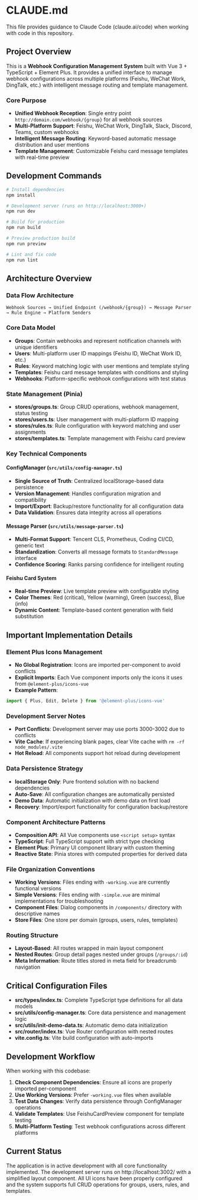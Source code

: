# CLAUDE.md

This file provides guidance to Claude Code (claude.ai/code) when working with code in this repository.

## Project Overview

This is a **Webhook Configuration Management System** built with Vue 3 + TypeScript + Element Plus. It provides a unified interface to manage webhook configurations across multiple platforms (Feishu, WeChat Work, DingTalk, etc.) with intelligent message routing and template management.

### Core Purpose
- **Unified Webhook Reception**: Single entry point `http://domain.com/webhook/{group}` for all webhook sources
- **Multi-Platform Support**: Feishu, WeChat Work, DingTalk, Slack, Discord, Teams, custom webhooks
- **Intelligent Message Routing**: Keyword-based automatic message distribution and user mentions
- **Template Management**: Customizable Feishu card message templates with real-time preview

## Development Commands

```bash
# Install dependencies
npm install

# Development server (runs on http://localhost:3000+)
npm run dev

# Build for production
npm run build

# Preview production build
npm run preview

# Lint and fix code
npm run lint
```

## Architecture Overview

### Data Flow Architecture
```
Webhook Sources → Unified Endpoint (/webhook/{group}) → Message Parser → Rule Engine → Platform Senders
```

### Core Data Model
- **Groups**: Contain webhooks and represent notification channels with unique identifiers
- **Users**: Multi-platform user ID mappings (Feishu ID, WeChat Work ID, etc.)
- **Rules**: Keyword matching logic with user mentions and template styling
- **Templates**: Feishu card message templates with conditions and styling
- **Webhooks**: Platform-specific webhook configurations with test status

### State Management (Pinia)
- **stores/groups.ts**: Group CRUD operations, webhook management, status testing
- **stores/users.ts**: User management with multi-platform ID mapping
- **stores/rules.ts**: Rule configuration with keyword matching and user assignments
- **stores/templates.ts**: Template management with Feishu card preview

### Key Technical Components

#### ConfigManager (`src/utils/config-manager.ts`)
- **Single Source of Truth**: Centralized localStorage-based data persistence
- **Version Management**: Handles configuration migration and compatibility
- **Import/Export**: Backup/restore functionality for all configuration data
- **Data Validation**: Ensures data integrity across all operations

#### Message Parser (`src/utils/message-parser.ts`)
- **Multi-Format Support**: Tencent CLS, Prometheus, Coding CI/CD, generic text
- **Standardization**: Converts all message formats to `StandardMessage` interface
- **Confidence Scoring**: Ranks parsing confidence for intelligent routing

#### Feishu Card System
- **Real-time Preview**: Live template preview with configurable styling
- **Color Themes**: Red (critical), Yellow (warning), Green (success), Blue (info)
- **Dynamic Content**: Template-based content generation with field substitution

## Important Implementation Details

### Element Plus Icons Management
- **No Global Registration**: Icons are imported per-component to avoid conflicts
- **Explicit Imports**: Each Vue component imports only the icons it uses from `@element-plus/icons-vue`
- **Example Pattern**:
```typescript
import { Plus, Edit, Delete } from '@element-plus/icons-vue'
```

### Development Server Notes
- **Port Conflicts**: Development server may use ports 3000-3002 due to conflicts
- **Vite Cache**: If experiencing blank pages, clear Vite cache with `rm -rf node_modules/.vite`
- **Hot Reload**: All components support hot reload during development

### Data Persistence Strategy
- **localStorage Only**: Pure frontend solution with no backend dependencies
- **Auto-Save**: All configuration changes are automatically persisted
- **Demo Data**: Automatic initialization with demo data on first load
- **Recovery**: Import/export functionality for configuration backup/restore

### Component Architecture Patterns
- **Composition API**: All Vue components use `<script setup>` syntax
- **TypeScript**: Full TypeScript support with strict type checking
- **Element Plus**: Primary UI component library with custom theming
- **Reactive State**: Pinia stores with computed properties for derived data

### File Organization Conventions
- **Working Versions**: Files ending with `-working.vue` are currently functional versions
- **Simple Versions**: Files ending with `-simple.vue` are minimal implementations for troubleshooting
- **Component Files**: Dialog components in `/components/` directory with descriptive names
- **Store Files**: One store per domain (groups, users, rules, templates)

### Routing Structure
- **Layout-Based**: All routes wrapped in main layout component
- **Nested Routes**: Group detail pages nested under groups (`/groups/:id`)
- **Meta Information**: Route titles stored in meta field for breadcrumb navigation

## Critical Configuration Files

- **src/types/index.ts**: Complete TypeScript type definitions for all data models
- **src/utils/config-manager.ts**: Core data persistence and management logic
- **src/utils/init-demo-data.ts**: Automatic demo data initialization
- **src/router/index.ts**: Vue Router configuration with nested routes
- **vite.config.ts**: Vite build configuration with auto-imports

## Development Workflow

When working with this codebase:
1. **Check Component Dependencies**: Ensure all icons are properly imported per-component
2. **Use Working Versions**: Prefer `-working.vue` files when available
3. **Test Data Changes**: Verify data persistence through ConfigManager operations
4. **Validate Templates**: Use FeishuCardPreview component for template testing
5. **Multi-Platform Testing**: Test webhook configurations across different platforms

## Current Status

The application is in active development with all core functionality implemented. The development server runs on http://localhost:3002/ with a simplified layout component. All UI icons have been properly configured and the system supports full CRUD operations for groups, users, rules, and templates.